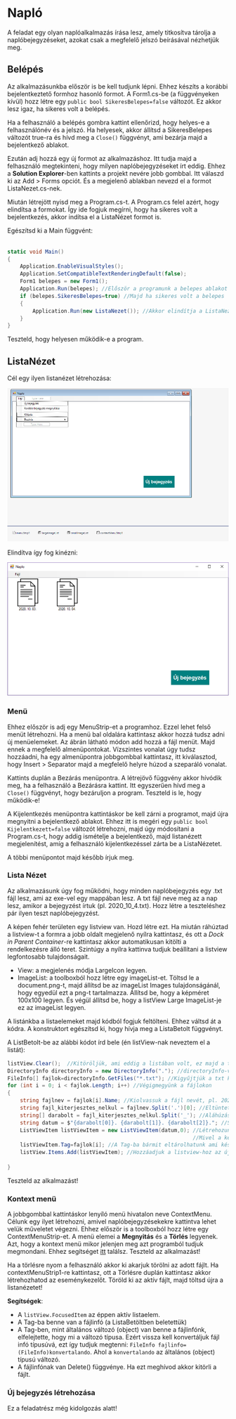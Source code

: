 # Napló

A feladat egy olyan naplóalkalmazás írása lesz, amely titkosítva tárolja a naplóbejegyzéseket, azokat csak a megfelelő jelszó beírásával nézhetjük meg.

## Belépés

Az alkalmazásunkba először is be kell tudjunk lépni. Ehhez készíts a korábbi bejelentkeztető formhoz hasonló formot. A Form1.cs-be (a függvényeken kívül) hozz létre egy `public bool SikeresBelepes=false`
változót. Ez akkor lesz igaz, ha sikeres volt a belépés.

Ha a felhasználó a belépés gombra kattint ellenőrizd, hogy helyes-e a felhasználónév és a jelszó. Ha helyesek, akkor állítsd a SikeresBelepes változót true-ra és hívd meg a `Close()` függvényt, ami bezárja majd a bejelentkező ablakot.

Ezután adj hozzá egy új formot az alkalmazáshoz. Itt tudja majd a felhasználó megtekinteni, hogy milyen naplóbejegyzéseket írt eddig. Ehhez a __Solution Explorer__-ben kattints a projekt nevére jobb gombbal.
Itt válaszd ki az Add > Forms opciót. És a megjelenő ablakban nevezd el a formot ListaNezet.cs-nek.

Miután létrejött nyisd meg a Program.cs-t. A Program.cs felel azért, hogy elindítsa a formokat. Így ide fogjuk megírni, hogy ha sikeres volt a bejelentkezés, akkor indítsa el a ListaNézet formot is.

Egészítsd ki a Main függvént:

```cs

static void Main()
{
    Application.EnableVisualStyles();
    Application.SetCompatibleTextRenderingDefault(false);
    Form1 belepes = new Form1(); 
    Application.Run(belepes); //Először a programunk a belepes ablakot nyitja meg
    if (belepes.SikeresBelepes=true) //Majd ha sikeres volt a belepes
    {
        Application.Run(new ListaNezet()); //Akkor elindítja a ListaNezet ablakot is.
    }
}

```

Teszteld, hogy helyesen működik-e a program.



## ListaNézet

Cél egy ilyen listanézet létrehozása:

![lista_nezet1.png](lista_nezet1.png)

Elindítva így fog kinézni:

![lista_nezet2.png](lista_nezet2.png)

### Menü

Ehhez először is adj egy MenuStrip-et a programhoz. Ezzel lehet felső menüt létrehozni. Ha a menü bal oldalára kattintasz akkor hozzá tudsz adni új menüelemeket. Az ábrán látható módon add hozzá a fájl menüt.
Majd ennek a megfelelő almenüpontokat. Vízszintes vonalat úgy tudsz hozzáadni, ha egy almenüpontra jobbgombbal kattintasz, itt kiválasztod, hogy Insert > Separator majd a megfelelő helyre húzod a szeparáló vonalat.

Kattints duplán a Bezárás menüpontra. A létrejövő függvény akkor hívódik meg, ha a felhasználó a Bezárásra kattint. Itt egyszerűen hívd meg a `Close()` függvényt, hogy bezáruljon a program. Teszteld is le, hogy működik-e!

A Kijelentkezés menüpontra kattintáskor be kell zárni a programot, majd újra megnyitni a bejelentkező ablakot. Ehhez itt is megéri egy `public bool Kijelentkezett=false` változót létrehozni, majd úgy módosítani a Program.cs-t,
hogy addig ismételje a bejelentkező, majd listanézett megjelenítést, amíg a felhasználó kijelentkezéssel zárta be a ListaNézetet.

A többi menüpontot majd később írjuk meg.

### Lista Nézet

Az alkalmazásunk úgy fog működni, hogy minden naplóbejegyzés egy .txt fájl lesz, ami az exe-vel egy mappában lesz. A txt fájl neve meg az a nap lesz, amikor a bejegyzést írtuk (pl. 2020_10_4.txt). Hozz létre a teszteléshez pár ilyen teszt naplóbejegyzést.

A képen fehér területen egy listview van. Hozd létre ezt. Ha miután ráhúztad a listview-t a formra a jobb oldalt megjelenő nyílra kattintasz, és ott a _Dock in Parent Container_-re kattintasz akkor automatikusan kitölti a rendelkezésre álló teret.
Szintúgy a nyílra kattinva tudjuk beállítani a listview legfontosabb tulajdonságait.
 - View: a megjelenés módja LargeIcon legyen.
 - ImageList: a toolboxból hozz létre egy imageList-et. Töltsd le a document.png-t, majd állítsd be az imageList Images tulajdonságánál, hogy egyedül ezt a png-t tartalmazza.  Állítsd be, hogy a képméret 100x100 legyen. És végül állítsd be, hogy a listView Large ImageList-je ez az imageList legyen.
 
A listánkba a listaelemeket majd kódból fogjuk feltölteni. Ehhez váltsd át a kódra. A konstruktort egészítsd ki, hogy hívja meg a ListaBetolt függvényt.

A ListBetolt-be az alábbi kódot írd bele (én listView-nak neveztem el a listát):

```cs
listView.Clear();  //Kitöröljük, ami eddig a listában volt, ez majd a törlésnél lesz fontos
DirectoryInfo directoryInfo = new DirectoryInfo("."); //directoryInfo-val egy mappa tartalmát tudjuk kiolvasni, a "." azt jelenti, hogy azt a mappát, ahol az exe van szeretnénk olvasni.
FileInfo[] fajlok=directoryInfo.GetFiles("*.txt"); //Kigyűjtjük a txt kiterjesztésű fájlokat a mappából. 
for (int i = 0; i < fajlok.Length; i++) //Végigmegyünk a fájlokon
{
    string fajlnev = fajlok[i].Name; //Kiolvassuk a fájl nevét, pl. 2020_10_04.txt
    string fajl_kiterjesztes_nelkul = fajlnev.Split('.')[0]; //Eltüntetjük a végéről a .txt kiterjesztést. ('.' szerint splitelünk és csak az első elemet tartjuk meg). Pl. 2020_10_04
    string[] darabolt = fajl_kiterjesztes_nelkul.Split('_'); //Aláhúzás alapján is splitelünk, hogy szépen tudjuk majd kiírni a dátumokat.
    string datum = $"{darabolt[0]}. {darabolt[1]}. {darabolt[2]}."; //Szépen megformázzuk a dátumot. Pl. 2020. 10. 04.
    ListViewItem listViewItem = new ListViewItem(datum,0); //Létrehozunk egy ListView-ba rakható elemet, ahol a datum szöveg jelenjen meg, és a képlistában szereplő 1. kép (0. indexű).
                                                           //Mivel a képlista 1 elemű így ez a document.png lesz.
    listViewItem.Tag=fajlok[i]; //A Tag-ba bármit eltárolhatunk ami később hasznos lesz, itt eltároljuk a fájlt, mert később ez kelleni fog, hogy megnyitni vagy törölni tudjuk azt.
    listView.Items.Add(listViewItem); //Hozzáadjuk a listview-hoz az új elemet.

}

```

Teszteld az alkalmazást!

### Kontext menü

A jobbgombbal kattintáskor lenyíló menü hivatalon neve ContextMenu. Célunk egy ilyet létrehozni, amivel naplóbejegyzésekekre kattintva lehet velük műveletet végezni.
Ehhez először is a toolboxból hozz létre egy ContextMenuStrip-et. A menü elemei a __Megnyitás__ és a __Törlés__ legyenek. Azt, hogy a kontext menü mikor jelenjen meg azt programból tudjuk megmondani.
Ehhez segítséget [itt](https://stackoverflow.com/questions/13437889/showing-a-context-menu-for-an-item-in-a-listview) találsz. Teszteld az alkalmazást!

Ha a törlésre nyom a felhasználó akkor ki akarjuk törölni az adott fájlt. Ha contextMenuStrip1-re kattintasz, ott a Törlésre duplán kattintasz akkor létrehozhatod az eseménykezelőt.
Töröld ki az aktív fájlt, majd töltsd újra a listanézetet!

__Segítségek__:
  - A `listView.FocusedItem` az éppen aktív listaelem.
  - A Tag-ba benne van a fájlinfó (a ListaBetöltben beletettük)
  - A Tag-ben, mint általános változó (object) van benne a fájlinfónk, elfelejtette, hogy mi a változó típusa. Ezért vissza kell konvertáljuk fájl infó típusúvá, ezt így tudjuk megtenni: `FileInfo fajlinfo=(FileInfo)konvertalando`. Ahol a `konvertalando` az általános (object) típusú változó.
  - A fájlinfónak van Delete() függvénye. Ha ezt meghívod akkor kitörli a fájlt.

### Új bejegyzés létrehozása

Ez a feladatrész még kidolgozás alatt!

